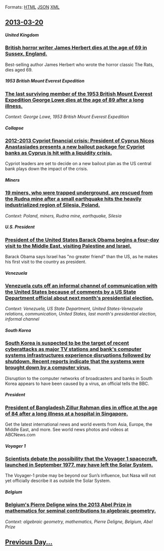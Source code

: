 
Formats: [HTML](2013/03/20/index.html)  [JSON](2013/03/20/index.json)  [XML](2013/03/20/index.xml)  

## [2013-03-20](/news/2013/03/20/index.md)

##### United Kingdom
### [British horror writer James Herbert dies at the age of 69 in Sussex, England. ](/news/2013/03/20/british-horror-writer-james-herbert-dies-at-the-age-of-69-in-sussex-england.md)
Best-selling author James Herbert who wrote the horror classic The Rats, dies aged 69.

##### 1953 British Mount Everest Expedition
### [The last surviving member of the 1953 British Mount Everest Expedition George Lowe dies at the age of 89 after a long illness. ](/news/2013/03/20/the-last-surviving-member-of-the-1953-british-mount-everest-expedition-george-lowe-dies-at-the-age-of-89-after-a-long-illness.md)
_Context: George Lowe, 1953 British Mount Everest Expedition_

##### Collapse
### [2012-2013 Cypriot financial crisis: President of Cyprus Nicos Anastasiades presents a new bailout package for Cypriot banks as Cyprus is hit with a liquidity crisis. ](/news/2013/03/20/2012a2013-cypriot-financial-crisis-president-of-cyprus-nicos-anastasiades-presents-a-new-bailout-package-for-cypriot-banks-as-cyprus-is-h.md)
Cypriot leaders are set to decide on a new bailout plan as the US central bank plays down the impact of the crisis.

##### Miners
### [19 miners, who were trapped underground, are rescued from the Rudna mine after a small earthquake hits the heavily industrialized region of Silesia, Poland. ](/news/2013/03/20/19-miners-who-were-trapped-underground-are-rescued-from-the-rudna-mine-after-a-small-earthquake-hits-the-heavily-industrialized-region-of.md)
_Context: Poland, miners, Rudna mine, earthquake, Silesia_

##### U.S. President
### [President of the United States Barack Obama begins a four-day visit to the Middle East, visiting Palestine and Israel. ](/news/2013/03/20/president-of-the-united-states-barack-obama-begins-a-four-day-visit-to-the-middle-east-visiting-palestine-and-israel.md)
Barack Obama says Israel has &quot;no greater friend&quot; than the US, as he makes his first visit to the country as president.

##### Venezuela
### [Venezuela cuts off an informal channel of communication with the United States because of comments by a US State Department official about next month's presidential election. ](/news/2013/03/20/venezuela-cuts-off-an-informal-channel-of-communication-with-the-united-states-because-of-comments-by-a-us-state-department-official-about-n.md)
_Context: Venezuela, US State Department, United States-Venezuela relations, communication, United States, last month's presidential election, informal channel_

##### South Korea
### [South Korea is suspected to be the target of recent cyberattacks as major TV stations and bank's computer systems infrastructures experience disruptions followed by shutdown. Recent reports indicate that the systems were brought down by a computer virus. ](/news/2013/03/20/south-korea-is-suspected-to-be-the-target-of-recent-cyberattacks-as-major-tv-stations-and-bank-s-computer-systems-infrastructures-experience.md)
Disruption to the computer networks of broadcasters and banks in South Korea appears to have been caused by a virus, an official tells the BBC.

##### President
### [President of Bangladesh Zillur Rahman dies in office at the age of 84 after a long illness at a hospital in Singapore. ](/news/2013/03/20/president-of-bangladesh-zillur-rahman-dies-in-office-at-the-age-of-84-after-a-long-illness-at-a-hospital-in-singapore.md)
Get the latest international news and world events from Asia, Europe, the Middle East, and more. See world news photos and videos at ABCNews.com

##### Voyager 1
### [Scientists debate the possibility that the Voyager 1 spacecraft, launched in September 1977, may have left the Solar System. ](/news/2013/03/20/scientists-debate-the-possibility-that-the-voyager-1-spacecraft-launched-in-september-1977-may-have-left-the-solar-system.md)
The Voyager-1 probe may be beyond our Sun’s influence, but Nasa will not yet officially describe it as outside the Solar System.

##### Belgium
### [Belgium's Pierre Deligne wins the 2013 Abel Prize in mathematics for seminal contributions to algebraic geometry. ](/news/2013/03/20/belgium-s-pierre-deligne-wins-the-2013-abel-prize-in-mathematics-for-seminal-contributions-to-algebraic-geometry.md)
_Context: algebraic geometry, mathematics, Pierre Deligne, Belgium, Abel Prize_

## [Previous Day...](/news/2013/03/19/index.md)

